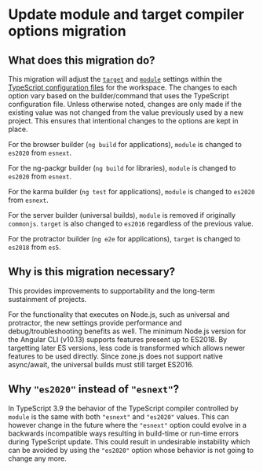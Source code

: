 # Update module and target compiler options migration

## What does this migration do?

This migration will adjust the [`target`](https://www.typescriptlang.org/v2/en/tsconfig#target) and [`module`](https://www.typescriptlang.org/v2/en/tsconfig#module) settings within the [TypeScript configuration files](guide/typescript-configuration) for the workspace.
The changes to each option vary based on the builder/command that uses the TypeScript configuration file.
Unless otherwise noted, changes are only made if the existing value was not changed from the value previously used by a new project.
This ensures that intentional changes to the options are kept in place.

For the browser builder (`ng build` for applications), `module` is changed to `es2020` from `esnext`.

For the ng-packgr builder (`ng build` for libraries), `module` is changed to `es2020` from `esnext`.

For the karma builder (`ng test` for applications), `module` is changed to `es2020` from `esnext`.

For the server builder (universal builds), `module` is removed if originally `commonjs`.
`target` is also changed to `es2016` regardless of the previous value.

For the protractor builder (`ng e2e` for applications), `target` is changed to `es2018` from `es5`.

## Why is this migration necessary?

This provides improvements to supportability and the long-term sustainment of projects.

For the functionality that executes on Node.js, such as universal and protractor, the new settings
provide performance and debug/troubleshooting benefits as well.
The minimum Node.js version for the Angular CLI (v10.13) supports features present up to ES2018.
By targetting later ES versions, less code is transformed which allows newer features to be used directly.
Since zone.js does not support native async/await, the universal builds must still target ES2016.

## Why `"es2020"` instead of `"esnext"`?

In TypeScript 3.9 the behavior of the TypeScript compiler controlled by `module` is the same with both `"esnext"` and `"es2020"` values.
This can however change in the future where the `"esnext"` option could evolve in a backwards incompatible ways resulting in build-time or run-time errors during TypeScript update.
This could result in undesirable instability which can be avoided by using the `"es2020"` option whose behavior is not going to change any more.

